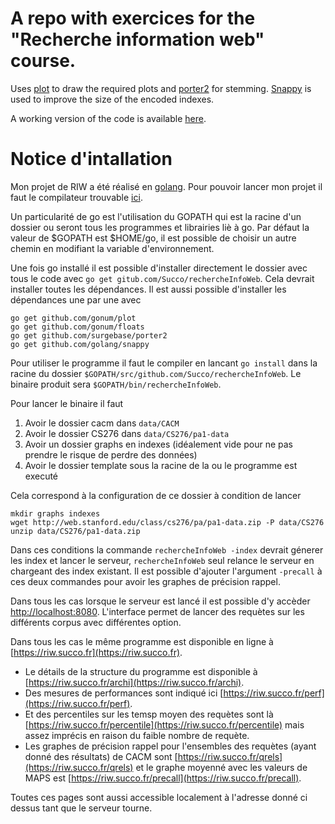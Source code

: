 # A repo with exercices for the "Recherche information web" course.

Uses [plot](https://github.com/gonum/plot) to draw the required plots and [porter2](https://github.com/surgebase/porter2) for stemming.
[Snappy](https://google.github.io/snappy/) is used to improve the size of the encoded indexes.

A working version of the code is available [here](https://riw.succo.fr).


# Notice d'intallation

Mon projet de RIW a été réalisé en [golang](https://golang.org/).
Pour pouvoir lancer mon projet il faut le compilateur trouvable [ici](https://golang.org/dl/).

Un particularité de go est l'utilisation du GOPATH qui est la racine d'un dossier ou seront tous les programmes et librairies liè à go.
Par défaut la valeur de $GOPATH est $HOME/go, il est possible de choisir un autre chemin en modifiant la variable d'environnement.

Une fois go installé il est possible d'installer directement le dossier avec tous le code avec `go get gitub.com/Succo/rechercheInfoWeb`.
Cela devrait installer toutes les dépendances.
Il est aussi possible d'installer les dépendances une par une avec
```
go get github.com/gonum/plot
go get github.com/gonum/floats
go get github.com/surgebase/porter2
go get github.com/golang/snappy
```

Pour utiliser le programme il faut le compiler en lancant `go install` dans la racine du dossier `$GOPATH/src/github.com/Succo/rechercheInfoWeb`.
Le binaire produit sera `$GOPATH/bin/rechercheInfoWeb`.

Pour lancer le binaire il faut

1. Avoir le dossier cacm dans `data/CACM`
2. Avoir le dossier CS276 dans `data/CS276/pa1-data`
3. Avoir un dossier graphs en indexes (idéalement vide pour ne pas prendre le risque de perdre des données)
4. Avoir le dossier template sous la racine de la ou le programme est executé

Cela correspond à la configuration de ce dossier à condition de lancer
```
mkdir graphs indexes
wget http://web.stanford.edu/class/cs276/pa/pa1-data.zip -P data/CS276
unzip data/CS276/pa1-data.zip
```

Dans ces conditions la commande `rechercheInfoWeb -index` devrait génerer les index et lancer le serveur, `rechercheInfoWeb` seul relance le serveur en chargeant des index existant.
Il est possible d'ajouter l'argument `-precall` à ces deux commandes pour avoir les graphes de précision rappel.

Dans tous les cas lorsque le serveur est lancé il est possible d'y accèder [http://localhost:8080](http://localhost:8080).
L'interface permet de lancer des requètes sur les différents corpus avec différentes option.

Dans tous les cas le même programme est disponible en ligne à [https://riw.succo.fr](https://riw.succo.fr).

+ Le détails de la structure du programme est disponible à [https://riw.succo.fr/archi](https://riw.succo.fr/archi).
+ Des mesures de performances sont indiqué ici [https://riw.succo.fr/perf](https://riw.succo.fr/perf).
+ Et des percentiles sur les temsp moyen des requètes sont là [https://riw.succo.fr/percentile](https://riw.succo.fr/percentile)  mais assez imprécis en raison du faible nombre de requète.
+ Les graphes de précision rappel pour l'ensembles des requètes (ayant donné des résultats) de CACM sont [https://riw.succo.fr/qrels](https://riw.succo.fr/qrels) et le graphe moyenné avec les valeurs de MAPS est [https://riw.succo.fr/precall](https://riw.succo.fr/precall).

Toutes ces pages sont aussi accessible localement à l'adresse donné ci dessus tant que le serveur tourne.
